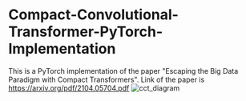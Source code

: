 # Compact-Convolutional-Transformer-PyTorch-Implementation
This is a PyTorch implementation of the paper "Escaping the Big Data Paradigm with Compact Transformers". Link of the paper is https://arxiv.org/pdf/2104.05704.pdf
![cct_diagram](https://user-images.githubusercontent.com/53788836/178954043-982728b0-f99f-431e-9ae9-016446282ae2.png)
